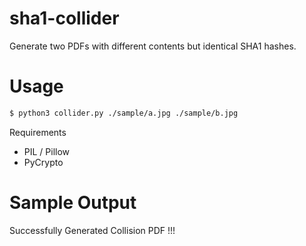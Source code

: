 # sha1-collider
Generate two PDFs with different contents but identical SHA1 hashes.

# Usage
```sh
$ python3 collider.py ./sample/a.jpg ./sample/b.jpg
```
Requirements
- PIL / Pillow
- PyCrypto


# Sample Output
Successfully Generated Collision PDF !!!
